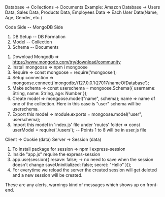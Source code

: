 
<!-- Database Architecture -->
Database -> Collections -> Documents
Example: Amazon Database -> Users Data, Sales Data, Products Data, Employees Data -> Each User Data(Name, Age, Gender, etc.)  

<!-- DIAGRAM REPRESENTATION -->
Code Side   -- MongoDB Side
1. DB Setup -- DB Formation
2. Model    -- Collection
3. Schema   -- Documents


<!-- MONGODB AND MONGOOSE SETUP -->
1. Download Mongodb => https://www.mongodb.com/try/download/community
2. Install mongoose => npm i mongoose
3. Require => const mongoose = require('mongoose');
4. Setup connection => mongoose.connect('mongodb://127.0.0.1:27017/nameOfDatabase');
5. Make schema => const userschema = mongoose.Schema({
    username: String,
    name: String,
    age: Number
});
6. Create model => mongoose.model("name", schema);
name => name of one of the collection. Here in this case is "user"
schema will be userschema.
7. Export this model => module.exports = mongoose.model("user", userschema);
8. Import this model in 'index.js' file under 'routes' folder => const userModel = require('./users');
 -- Points 1 to 8 will be in user.js file

<!-- Client Server Architecture -->
Client -> Cookie (data)
Server -> Session (data)

<!-- About Session -->
1. To install package for session => npm i express-session
2. Inside "app.js" require the express-session
3. app.use(session({
    resave: false;  -> no need to save when the session doesn't change
    saveUninitialized: false;
    secret: "Hello"
}));
4. For everytime we reload the server the created session will get deleted and a new session will be created.

<!-- Flash Messages -->
These are any alerts, warnings kind of messages which shows up on front-end.
